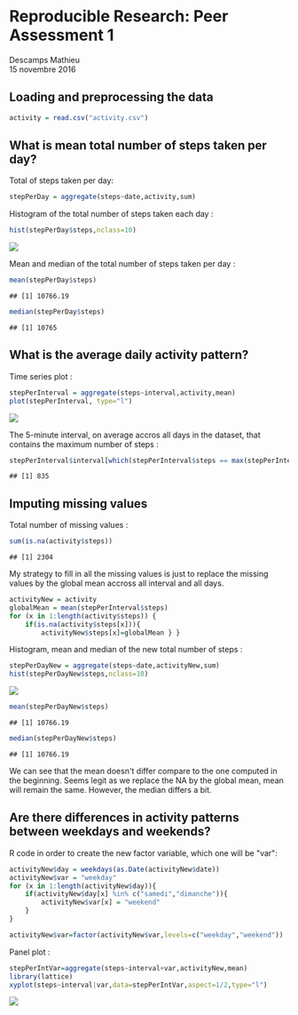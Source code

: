 # Reproducible Research: Peer Assessment 1
Descamps Mathieu  
15 novembre 2016  




## Loading and preprocessing the data


```r
activity = read.csv("activity.csv")
```

## What is mean total number of steps taken per day?

Total of steps taken per day:

```r
stepPerDay = aggregate(steps~date,activity,sum)
```

Histogram of the total number of steps taken each day :

```r
hist(stepPerDay$steps,nclass=10)
```

![](PA1_template_files/figure-html/unnamed-chunk-3-1.png)<!-- -->

Mean and median of the total number of steps taken per day :

```r
mean(stepPerDay$steps)
```

```
## [1] 10766.19
```

```r
median(stepPerDay$steps)
```

```
## [1] 10765
```

## What is the average daily activity pattern?

Time series plot :

```r
stepPerInterval = aggregate(steps~interval,activity,mean)
plot(stepPerInterval, type="l")
```

![](PA1_template_files/figure-html/unnamed-chunk-5-1.png)<!-- -->

The 5-minute interval, on average accros all days in the dataset, that contains the maximum number of steps :

```r
stepPerInterval$interval[which(stepPerInterval$steps == max(stepPerInterval$steps))]
```

```
## [1] 835
```

## Imputing missing values

Total number of missing values :

```r
sum(is.na(activity$steps))
```

```
## [1] 2304
```

My strategy to fill in all the missing values is just to replace the missing values by the global mean accross all interval and all days.

```r
activityNew = activity
globalMean = mean(stepPerInterval$steps)
for (x in 1:length(activity$steps)) {
	if(is.na(activity$steps[x])){
		activityNew$steps[x]=globalMean } }
```

Histogram, mean and median of the new total number of steps :

```r
stepPerDayNew = aggregate(steps~date,activityNew,sum)
hist(stepPerDayNew$steps,nclass=10)
```

![](PA1_template_files/figure-html/unnamed-chunk-9-1.png)<!-- -->

```r
mean(stepPerDayNew$steps)
```

```
## [1] 10766.19
```

```r
median(stepPerDayNew$steps)
```

```
## [1] 10766.19
```

We can see that the mean doesn't differ compare to the one computed in the beginning. Seems legit as we replace the NA by the global mean, mean will remain the same. However, the median differs a bit.


## Are there differences in activity patterns between weekdays and weekends?

R code in order to create the new factor variable, which one will be "var":

```r
activityNew$day = weekdays(as.Date(activityNew$date))
activityNew$var = "weekday"
for (x in 1:length(activityNew$day)){
	if(activityNew$day[x] %in% c("samedi","dimanche")){
		activityNew$var[x] = "weekend"
	}
}

activityNew$var=factor(activityNew$var,levels=c("weekday","weekend"))
```

Panel plot :

```r
stepPerIntVar=aggregate(steps~interval+var,activityNew,mean)
library(lattice)
xyplot(steps~interval|var,data=stepPerIntVar,aspect=1/2,type="l")
```

![](PA1_template_files/figure-html/unnamed-chunk-11-1.png)<!-- -->
